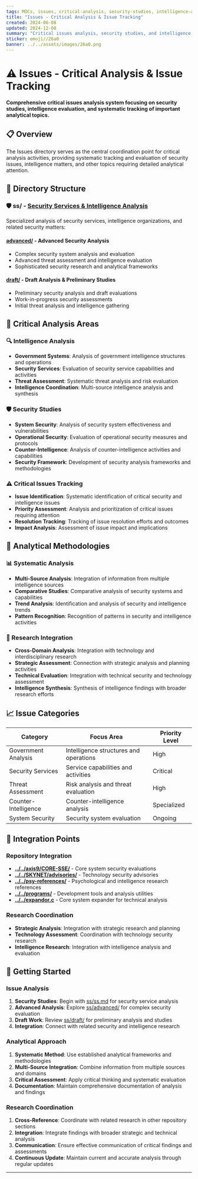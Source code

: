 ```yaml
---
tags: MOCs, issues, critical-analysis, security-studies, intelligence-analysis
title: "Issues - Critical Analysis & Issue Tracking"
created: 2024-06-08
updated: 2024-12-08
summary: "Critical issues analysis, security studies, and intelligence evaluation coordination"
sticker: emoji//26a0
banner: ../../assets/images/26a0.png
---
```


# ⚠️ Issues - Critical Analysis & Issue Tracking

**Comprehensive critical issues analysis system focusing on security studies, intelligence evaluation, and systematic tracking of important analytical topics.**

## 📋 Overview

The Issues directory serves as the central coordination point for critical analysis activities, providing systematic tracking and evaluation of security issues, intelligence matters, and other topics requiring detailed analytical attention.

## 📂 Directory Structure

### 🛡️ **ss/** - [Security Services & Intelligence Analysis](ss/ss.md)
Specialized analysis of security services, intelligence organizations, and related security matters:

#### **[advanced/](ss/advanced/)** - Advanced Security Analysis
- Complex security system analysis and evaluation
- Advanced threat assessment and intelligence evaluation
- Sophisticated security research and analytical frameworks

#### **[draft/](ss/draft/)** - Draft Analysis & Preliminary Studies
- Preliminary security analysis and draft evaluations
- Work-in-progress security assessments
- Initial threat analysis and intelligence gathering

## 🎯 Critical Analysis Areas

### 🔍 Intelligence Analysis
- **Government Systems**: Analysis of government intelligence structures and operations
- **Security Services**: Evaluation of security service capabilities and activities
- **Threat Assessment**: Systematic threat analysis and risk evaluation
- **Intelligence Coordination**: Multi-source intelligence analysis and synthesis

### 🛡️ Security Studies
- **System Security**: Analysis of security system effectiveness and vulnerabilities
- **Operational Security**: Evaluation of operational security measures and protocols
- **Counter-Intelligence**: Analysis of counter-intelligence activities and capabilities
- **Security Framework**: Development of security analysis frameworks and methodologies

### ⚠️ Critical Issues Tracking
- **Issue Identification**: Systematic identification of critical security and intelligence issues
- **Priority Assessment**: Analysis and prioritization of critical issues requiring attention
- **Resolution Tracking**: Tracking of issue resolution efforts and outcomes
- **Impact Analysis**: Assessment of issue impact and implications

## 🔬 Analytical Methodologies

### 📊 Systematic Analysis
- **Multi-Source Analysis**: Integration of information from multiple intelligence sources
- **Comparative Studies**: Comparative analysis of security systems and capabilities
- **Trend Analysis**: Identification and analysis of security and intelligence trends
- **Pattern Recognition**: Recognition of patterns in security and intelligence activities

### 🧪 Research Integration
- **Cross-Domain Analysis**: Integration with technology and interdisciplinary research
- **Strategic Assessment**: Connection with strategic analysis and planning activities
- **Technical Evaluation**: Integration with technical security and technology assessment
- **Intelligence Synthesis**: Synthesis of intelligence findings with broader research efforts

## 📈 Issue Categories

| Category | Focus Area | Priority Level |
|----------|------------|----------------|
| Government Analysis | Intelligence structures and operations | High |
| Security Services | Service capabilities and activities | Critical |
| Threat Assessment | Risk analysis and threat evaluation | High |
| Counter-Intelligence | Counter-intelligence analysis | Specialized |
| System Security | Security system evaluation | Ongoing |

## 🔗 Integration Points

### Repository Integration
- **[../../axis9/CORE-SSE/](../../axis9/CORE-SSE/CORE-SSE.md)** - Core system security evaluations
- **[../../SKYNET/advisories/](../../SKYNET/advisories/advisories.md)** - Technology security advisories
- **[../../psy-references/](../../psy-references/psy-references.md)** - Psychological and intelligence research references
- **[../../programs/](../../programs/programs.md)** - Development tools and analysis utilities
- **[../../expandor.c](../../expandor.c)** - Core system expander for technical analysis

### Research Coordination
- **Strategic Analysis**: Integration with strategic research and planning
- **Technology Assessment**: Coordination with technology security research
- **Intelligence Research**: Integration with intelligence analysis and evaluation

## 🚀 Getting Started

### Issue Analysis
1. **Security Studies**: Begin with [ss/ss.md](ss/ss.md) for security service analysis
2. **Advanced Analysis**: Explore [ss/advanced/](ss/advanced/) for complex security evaluation
3. **Draft Work**: Review [ss/draft/](ss/draft/) for preliminary analysis and studies
4. **Integration**: Connect with related security and intelligence research

### Analytical Approach
1. **Systematic Method**: Use established analytical frameworks and methodologies
2. **Multi-Source Integration**: Combine information from multiple sources and domains
3. **Critical Assessment**: Apply critical thinking and systematic evaluation
4. **Documentation**: Maintain comprehensive documentation of analysis and findings

### Research Coordination
1. **Cross-Reference**: Coordinate with related research in other repository sections
2. **Integration**: Integrate findings with broader strategic and technical analysis
3. **Communication**: Ensure effective communication of critical findings and assessments
4. **Continuous Update**: Maintain current and accurate analysis through regular updates

---

```folder-index-content
```
<!-- C8154B72 -->